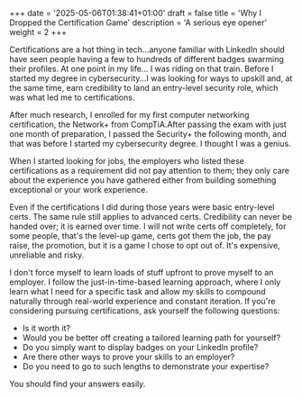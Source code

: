 +++
date = '2025-05-06T01:38:41+01:00'
draft = false
title = 'Why I Dropped the Certification Game'
description = 'A serious eye opener'
weight = 2
+++

Certifications are a hot thing in tech…anyone familiar with LinkedIn should have seen people having a few to hundreds
of different badges swarming their profiles. At one point in my life... I was riding on that train. Before I started my
degree in cybersecurity...I was looking for ways to upskill and, at the same time, earn credibility to land an
entry-level security role, which was what led me to certifications.

After much research, I enrolled for my first computer networking certification, the Network+ from CompTiA.After passing
the exam with just one month of preparation, I passed the Security+ the following month, and that was before I started
my cybersecurity degree. I thought I was a genius.

When I started looking for jobs, the employers who listed these certifications as a requirement did not pay attention
to them; they only care about the experience you have gathered either from building something exceptional or your work
experience.

Even if the certifications I did during those years were basic entry-level certs. The same rule still applies to
advanced certs. Credibility can never be handed over; it is earned over time. I will not write certs off completely, for
some people, that's the level-up game, certs got them the job, the pay raise, the promotion, but it is a game I chose to
opt out of. It's expensive, unreliable and risky.

I don't force myself to learn loads of stuff upfront to prove myself to an employer. I follow the just-in-time-based
learning approach, where I only learn what I need for a specific task and allow my skills to compound naturally through
real-world experience and constant iteration. If you're considering pursuing certifications, ask yourself the following
questions:

- Is it worth it?
- Would you be better off creating a tailored learning path for yourself?
- Do you simply want to display badges on your LinkedIn profile?
- Are there other ways to prove your skills to an employer?
- Do you need to go to such lengths to demonstrate your expertise?

You should find your answers easily.